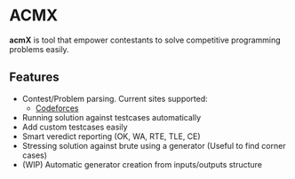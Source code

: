# ACMX

**acmX** is tool that empower contestants to solve competitive programming problems easily.

## Features

* Contest/Problem parsing. Current sites supported:
  * [Codeforces](http://codeforces.com)
* Running solution against testcases automatically
* Add custom testcases easily
* Smart veredict reporting (OK, WA, RTE, TLE, CE)
* Stressing solution against brute using a generator (Useful to find corner cases)
* (WIP) Automatic generator creation from inputs/outputs structure
